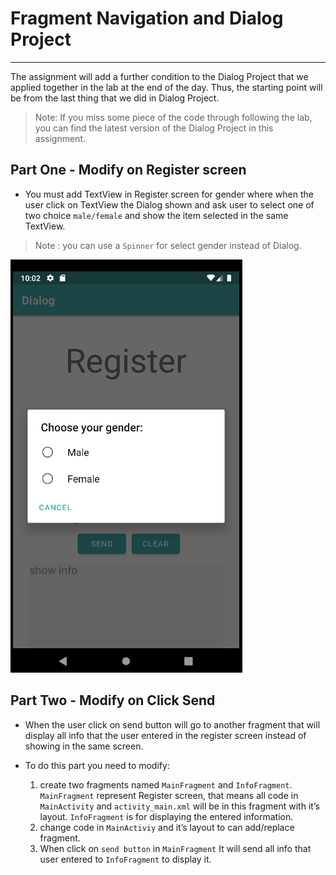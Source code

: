 # Fragment Navigation and Dialog Project
---
The assignment will add a further condition to the Dialog Project that we applied together in the lab at the end of the day. Thus, the starting point will be from the last thing that we did in Dialog Project.

> Note: If you miss some piece of the code through following the lab, you can find the latest version of the Dialog Project in this assignment.

## Part One - Modify on Register screen
- You must add TextView in Register screen for gender where when the user click on TextView the Dialog shown and ask user to select one of two choice `male/female` and show the item selected in the same TextView.
> Note : you can use a `Spinner` for select gender instead of Dialog.

![UI Application](part1.png)

## Part Two - Modify on Click Send
- When the user click on send button will go to another fragment that will display all info that the user entered in the register screen instead of showing in the same screen.
- To do this part you need to modify:

    1. create two fragments named `MainFragment` and `InfoFragment`. `MainFragment` represent Register screen, that means all code in `MainActivity` and `activity_main.xml` will be in this fragment with it’s layout. `InfoFragment` is for displaying the entered information. 
    2. change code in `MainActiviy` and it’s layout to can add/replace fragment. 
    3. When click on `send button` in `MainFragment` It will send all info that user entered to `InfoFragment` to display it.
